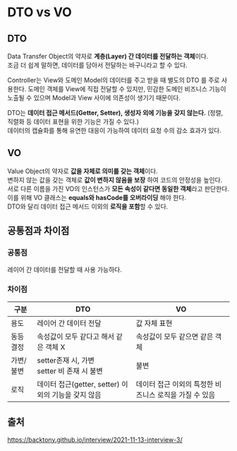 # DTO vs VO


## DTO
Data Transfer Object의 약자로 **계층(Layer) 간 데이터를 전달하는 객체**이다.  
조금 더 쉽게 말하면, 데이터를 담아서 전달하는 바구니라고 할 수 있다.  

Controller는 View와 도메인 Model의 데이터를 주고 받을 때 별도의 DTO 를 주로 사용한다. 도메인 객체를 View에 직접 전달할 수 있지만, 민감한 도메인 비즈니스 기능이 노출될 수 있으며 Model과 View 사이에 의존성이 생기기 때문이다.

DTO는 **데이터 접근 메서드(Getter, Setter), 생성자 외에 기능을 갖지 않는다.** (정렬, 직렬화 등 데이터 표현을 위한 기능은 가질 수 있다.)  
데이터의 캡슐화를 통해 유연한 대응이 가능하여 데이터 요청 수의 감소 효과가 있다.  

## VO
Value Object의 약자로 **값을 자체로 의미를 갖는 객체**이다.  
변하지 않는 값을 갖는 객체로 **값이 변하지 않음을 보장** 하여 코드의 안정성을 높인다.  
서로 다른 이름을 가진 VO의 인스턴스가 **모든 속성이 같다면 동일한 객체**라고 판단한다.  
이를 위해 VO 클래스는 **equals와 hasCode를 오버라이딩** 해야 한다.  
DTO와 달리 데이터 접근 메서드 이외의 **로직을 포함**할 수 있다.  

## 공통점과 차이점

### 공통점
레이어 간 데이터를 전달할 때 사용 가능하다.  

### 차이점

구분|DTO|VO 
---|---|---  
용도|레이어 간 데이터 전달|값 자체 표현  
동등 결정|속성값이 모두 같다고 해서 같은 객체 X|속성값이 모두 같으면 같은 객체  
가변/불변|setter존재 시, 가변 <br> setter 비 존재 시 불변|불변  
로직|데이터 접근(getter, setter) 이외의 기능을 갖지 않음|데이터 접근 이외의 특정한 비즈니스 로직을 가질 수 있음  


## 출처
https://backtony.github.io/interview/2021-11-13-interview-3/

